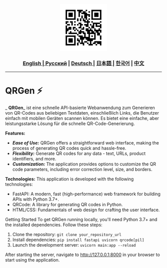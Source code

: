 <div align="center">
  <img src="https://github.com/Solrikk/QRGen/blob/main/assets/QRGen.png" width="30%"/>
</div>

<div align="center">
  <h3> <a href="https://github.com/Solrikk/QRGen/blob/main/README.md"> English | <a href="https://github.com/Solrikk/QRGen/blob/main/README_RU.md">Русский</a> | <a href="https://github.com/Solrikk/QRGen/blob/main/README_GE.md"> Deutsch </a> | <a href="https://github.com/Solrikk/QRGen/blob/main/README_JP.md"> 日本語 </a> | <a href="README_KR.md">한국어</a> | <a href="README_CN.md">中文</a> </h3>
</div>

-----------------

# QRGen ⚡️

_ **QRGen**_ ist eine schnelle API-basierte Webanwendung zum Generieren von QR-Codes aus beliebigen Textdaten, einschließlich Links, die Benutzer einfach mit mobilen Geräten scannen können. Es bietet eine einfache, aber leistungsstarke Lösung für die schnelle QR-Code-Generierung.

**Features:**
- _**Ease of Use:**_ QRGen offers a straightforward web interface, making the process of generating QR codes quick and hassle-free.
- _**Flexibility:**_ Generate QR codes for any data - text, URLs, product identifiers, and more.
- _**Customization:**_ The application provides options to customize the QR code parameters, including error correction level, size, and borders.

**Technologies:**
This application is developed with the following technologies:
- FastAPI: A modern, fast (high-performance) web framework for building APIs with Python 3.7+.
- QRCode: A library for generating QR codes in Python.
- HTML/CSS: Fundamentals of web design for crafting the user interface.

Getting Started
To get QRGen running locally, you'll need Python 3.7+ and the installed dependencies. Follow these steps:
1. Clone the repository:
``git clone your_repository_url``
2. Install dependencies:
``pip install fastapi uvicorn qrcode[pil]``
3. Launch the development server:
``uvicorn main:app --reload``

After starting the server, navigate to http://127.0.0.1:8000 in your browser to start using the application.

